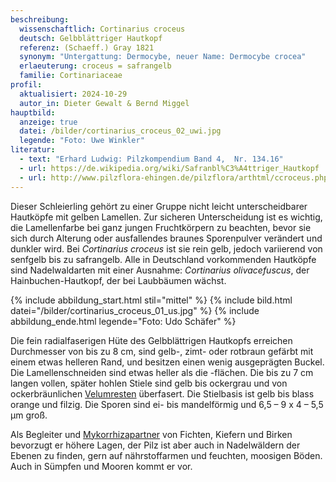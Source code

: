 ```yaml
---
beschreibung:
  wissenschaftlich: Cortinarius croceus
  deutsch: Gelbblättriger Hautkopf
  referenz: (Schaeff.) Gray 1821
  synonym: "Untergattung: Dermocybe, neuer Name: Dermocybe crocea"
  erlaeuterung: croceus = safrangelb
  familie: Cortinariaceae
profil:
  aktualisiert: 2024-10-29
  autor_in: Dieter Gewalt & Bernd Miggel
hauptbild:
  anzeige: true
  datei: /bilder/cortinarius_croceus_02_uwi.jpg
  legende: "Foto: Uwe Winkler"
literatur:
  - text: "Erhard Ludwig: Pilzkompendium Band 4,  Nr. 134.16"
  - url: https://de.wikipedia.org/wiki/Safranbl%C3%A4ttriger_Hautkopf
  - url: http://www.pilzflora-ehingen.de/pilzflora/arthtml/ccroceus.php
---
```

Dieser Schleierling gehört zu einer Gruppe nicht leicht unterscheidbarer Hautköpfe mit gelben Lamellen. Zur sicheren Unterscheidung ist es wichtig, die Lamellenfarbe bei ganz jungen Fruchtkörpern zu beachten, bevor sie sich durch Alterung oder ausfallendes braunes Sporenpulver verändert und dunkler wird. Bei *Cortinarius croceus* ist sie rein gelb, jedoch variierend von senfgelb bis zu safrangelb. Alle in Deutschland vorkommenden Hautköpfe sind Nadelwaldarten mit einer Ausnahme: *Cortinarius olivacefuscus*, der Hainbuchen-Hautkopf, der bei Laubbäumen wächst.

{% include abbildung_start.html stil="mittel" %}
{% include bild.html datei="/bilder/cortinarius_croceus_01_us.jpg" %}
{% include abbildung_ende.html legende="Foto: Udo Schäfer" %}

Die fein radialfaserigen Hüte des Gelbblättrigen Hautkopfs erreichen Durchmesser von bis zu 8 cm, sind gelb-, zimt- oder rotbraun gefärbt mit einem etwas helleren Rand, und besitzen einen wenig ausgeprägten Buckel. Die Lamellenschneiden sind etwas heller als die -flächen. Die bis zu 7 cm langen vollen, später hohlen Stiele sind gelb bis ockergrau und von ockerbräunlichen [Velumresten](Velum "Glossar") überfasert. Die Stielbasis ist gelb bis blass orange und filzig. Die Sporen sind ei- bis mandelförmig und 6,5 – 9 x 4 – 5,5 µm groß.

Als Begleiter und [Mykorrhizapartner](Mykorrhiza "Glossar") von Fichten, Kiefern und Birken bevorzugt er höhere Lagen, der Pilz ist aber auch in Nadelwäldern der Ebenen zu finden, gern auf nährstoffarmen und feuchten, moosigen Böden. Auch in Sümpfen und Mooren kommt er vor.
